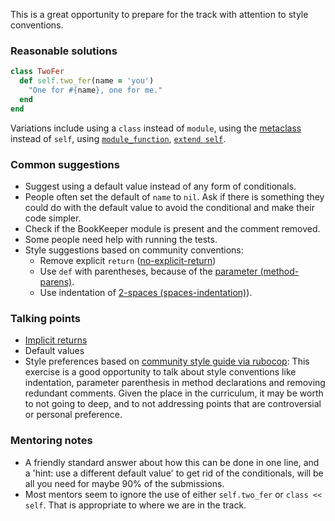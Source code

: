 This is a great opportunity to prepare for the track with attention to style conventions. 

### Reasonable solutions

```ruby
class TwoFer
  def self.two_fer(name = 'you')
    "One for #{name}, one for me."
  end
end
```
Variations include using a `class` instead of `module`, using the [metaclass](https://yehudakatz.com/2009/11/15/metaprogramming-in-ruby-its-all-about-the-self/) instead of `self`, using [`module_function`](https://idiosyncratic-ruby.com/8-self-improvement.html#modulefunction), [`extend self`](https://idiosyncratic-ruby.com/8-self-improvement.html#modulefunction).

### Common suggestions
- Suggest using a default value instead of any form of conditionals. 
- People often set the default of `name` to `nil`. Ask if there is something they could do with the default value to avoid the conditional and make their code simpler.
- Check if the BookKeeper module is present and the comment removed.
- Some people need help with running the tests. 
- Style suggestions based on community conventions:
  - Remove explicit `return` ([no-explicit-return](https://github.com/rubocop-hq/ruby-style-guide#no-explicit-return))
  - Use `def` with parentheses, because of the [parameter (method-parens)](https://github.com/rubocop-hq/ruby-style-guide#method-parens).
  - Use indentation of [2-spaces (spaces-indentation)](https://github.com/rubocop-hq/ruby-style-guide#spaces-indentation)).

### Talking points
- [Implicit returns](https://franzejr.github.io/best-ruby/idiomatic_ruby/implicit_return.html)
- Default values
- Style preferences based on [community style guide via rubocop](https://github.com/rubocop-hq/ruby-style-guide): This exercise is a good opportunity to talk about style conventions like indentation, parameter parenthesis in method declarations and removing redundant comments. Given the place in the curriculum, it may be worth to not going to deep, and to not addressing points that are controversial or personal preference.

### Mentoring notes
- A friendly standard answer about how this can be done in one line, and a 'hint: use a different default value' to get rid of the conditionals, will be all you need for maybe 90% of the submissions. 
- Most mentors seem to ignore the use of either `self.two_fer` or `class << self`. That is appropriate to where we are in the track. 

